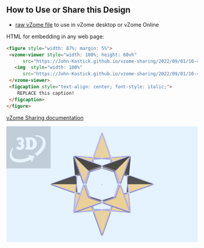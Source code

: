
## How to Use or Share this Design

 - [raw vZome file](<https://raw.githubusercontent.com/John-Kostick/vzome-sharing/main/2022/09/01/10-44-40-Cuboctastar-single/Cuboctastar-single.vZome>) to use in vZome desktop or vZome Online
 
 HTML for embedding in any web page:
 ```html
<figure style="width: 87%; margin: 5%">
  <vzome-viewer style="width: 100%; height: 60vh"
       src="https://John-Kostick.github.io/vzome-sharing/2022/09/01/10-44-40-Cuboctastar-single/Cuboctastar-single.vZome" >
    <img  style="width: 100%"
       src="https://John-Kostick.github.io/vzome-sharing/2022/09/01/10-44-40-Cuboctastar-single/Cuboctastar-single.png" >
  </vzome-viewer>
  <figcaption style="text-align: center; font-style: italic;">
     REPLACE this caption!
  </figcaption>
</figure>
 ```

[vZome Sharing documentation](https://vzome.github.io/vzome/sharing.html#how-it-works)

![Image](<Cuboctastar-single.png>)

